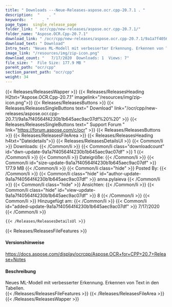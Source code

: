 ```yaml
---
title: " Downloads ---Neue-Releases-aspose.ocr.cpp-20.7.1 . "
description:  "    . " 
keywords:  "    . " 
page_type:  single_release_page
folder_link: " ocr/cpp/new-releases/aspose.ocr.cpp-20.7.1/"
folder_name: "Aspose.OCR.Cpp-20.7.1"
download_link: " /ocr/cpp/new-releases/aspose.ocr.cpp-20.7.1/9a1a7f40564f4230b1b645aec9ac07df"
download_text: " Download"
Intro_text: "Neues ML-Modell mit verbesserter Erkennung. Erkennen von Text in den Tabellen."
image_link: "/resources/img/zip-icon.png"
download_count: "   7/17/2020  Downloads: 1  Views: 7"
file_size: "  File Size: 177.9 MB "
parent_path: "ocr/cpp"
section_parent_path: "ocr/cpp"
weight: 34
---
```


{{< Releases/ReleasesWapper >}}
  {{< Releases/ReleasesHeading H2txt="Aspose.OCR.Cpp-20.7.1" imagelink="/resources/img/zip-icon.png">}}
  {{< Releases/ReleasesButtons >}}
    {{< Releases/ReleasesSingleButtons text=" Download" link="/ocr/cpp/new-releases/aspose.ocr.cpp-20.7.1/9a1a7f40564f4230b1b645aec9ac07df%20%20" >}}
    {{< Releases/ReleasesSingleButtons text=" Support Forum " link="https://forum.aspose.com/c/ocr" >}}
  {{< Releases/ReleasesButtons >}}
  {{< Releases/ReleasesFileArea >}}
    {{< Releases/ReleasesHeading h4txt="Dateidetails">}}
    {{< Releases/ReleasesDetailsUl >}}
            {{< Common/li >}} Downloads: {{< /Common/li >}}
      {{< Common/li class="downloadcount" id="dwn-update-9a1a7f40564f4230b1b645aec9ac07df" >}} 1 {{< /Common/li >}}
      {{< Common/li >}} Dateigröße: {{< /Common/li >}}
      {{< Common/li id="size-update-9a1a7f40564f4230b1b645aec9ac07df" >}} 177.9 MB {{< /Common/li >}} 
      {{< Common/li  class="hide" >}} Posted By: {{< /Common/li >}} 
      {{< Common/li class="hide" id="author-update-9a1a7f40564f4230b1b645aec9ac07df" >}} anna.pylaieva {{< /Common/li >}}
      {{< Common/li class="hide" >}} Ansichten: {{< /Common/li >}}
      {{< Common/li class="hide" id="view-update-9a1a7f40564f4230b1b645aec9ac07df" >}} 8 {{< /Common/li >}}
      {{< Common/li >}} Hinzugefügt am: {{< /Common/li >}}
      {{< Common/li id="added-update-9a1a7f40564f4230b1b645aec9ac07df" >}} 7/17/2020 {{< /Common/li >}} 

    {{< /Releases/ReleasesDetailsUl >}}

  {{< Releases/ReleasesFileFeatures >}}
      <h4>Versionshinweise</h4><div> <a href="https://docs.aspose.com/display/ocrcpp/Aspose.OCR+for+CPP+20.7+Release+Notes">https://docs.aspose.com/display/ocrcpp/Aspose.OCR+for+CPP+20.7+Release+Notes</a></div><h4> Beschreibung</h4><div class="HTMLDescription"> Neues ML-Modell mit verbesserter Erkennung. Erkennen von Text in den Tabellen.</div>
  {{< /Releases/ReleasesFileFeatures >}}
 {{< /Releases/ReleasesFileArea >}}
{{< /Releases/ReleasesWapper >}}



